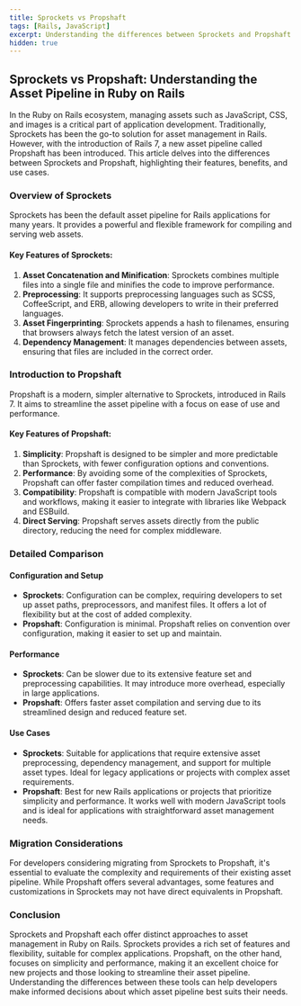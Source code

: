```yaml
---
title: Sprockets vs Propshaft
tags: [Rails, JavaScript]
excerpt: Understanding the differences between Sprockets and Propshaft in Ruby on Rails.
hidden: true
---
```


## Sprockets vs Propshaft: Understanding the Asset Pipeline in Ruby on Rails

In the Ruby on Rails ecosystem, managing assets such as JavaScript, CSS, and images is a critical part of application development. Traditionally, Sprockets has been the go-to solution for asset management in Rails. However, with the introduction of Rails 7, a new asset pipeline called Propshaft has been introduced. This article delves into the differences between Sprockets and Propshaft, highlighting their features, benefits, and use cases.

### Overview of Sprockets

Sprockets has been the default asset pipeline for Rails applications for many years. It provides a powerful and flexible framework for compiling and serving web assets.

#### Key Features of Sprockets:
1. **Asset Concatenation and Minification**: Sprockets combines multiple files into a single file and minifies the code to improve performance.
2. **Preprocessing**: It supports preprocessing languages such as SCSS, CoffeeScript, and ERB, allowing developers to write in their preferred languages.
3. **Asset Fingerprinting**: Sprockets appends a hash to filenames, ensuring that browsers always fetch the latest version of an asset.
4. **Dependency Management**: It manages dependencies between assets, ensuring that files are included in the correct order.

### Introduction to Propshaft

Propshaft is a modern, simpler alternative to Sprockets, introduced in Rails 7. It aims to streamline the asset pipeline with a focus on ease of use and performance.

#### Key Features of Propshaft:
1. **Simplicity**: Propshaft is designed to be simpler and more predictable than Sprockets, with fewer configuration options and conventions.
2. **Performance**: By avoiding some of the complexities of Sprockets, Propshaft can offer faster compilation times and reduced overhead.
3. **Compatibility**: Propshaft is compatible with modern JavaScript tools and workflows, making it easier to integrate with libraries like Webpack and ESBuild.
4. **Direct Serving**: Propshaft serves assets directly from the public directory, reducing the need for complex middleware.

### Detailed Comparison

#### Configuration and Setup

- **Sprockets**: Configuration can be complex, requiring developers to set up asset paths, preprocessors, and manifest files. It offers a lot of flexibility but at the cost of added complexity.
- **Propshaft**: Configuration is minimal. Propshaft relies on convention over configuration, making it easier to set up and maintain.

#### Performance

- **Sprockets**: Can be slower due to its extensive feature set and preprocessing capabilities. It may introduce more overhead, especially in large applications.
- **Propshaft**: Offers faster asset compilation and serving due to its streamlined design and reduced feature set.

#### Use Cases

- **Sprockets**: Suitable for applications that require extensive asset preprocessing, dependency management, and support for multiple asset types. Ideal for legacy applications or projects with complex asset requirements.
- **Propshaft**: Best for new Rails applications or projects that prioritize simplicity and performance. It works well with modern JavaScript tools and is ideal for applications with straightforward asset management needs.

### Migration Considerations

For developers considering migrating from Sprockets to Propshaft, it's essential to evaluate the complexity and requirements of their existing asset pipeline. While Propshaft offers several advantages, some features and customizations in Sprockets may not have direct equivalents in Propshaft.

### Conclusion

Sprockets and Propshaft each offer distinct approaches to asset management in Ruby on Rails. Sprockets provides a rich set of features and flexibility, suitable for complex applications. Propshaft, on the other hand, focuses on simplicity and performance, making it an excellent choice for new projects and those looking to streamline their asset pipeline. Understanding the differences between these tools can help developers make informed decisions about which asset pipeline best suits their needs.
